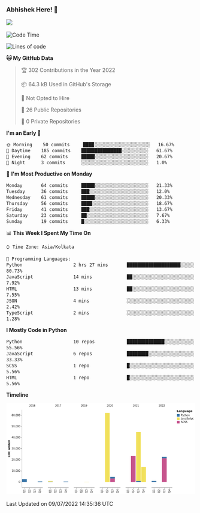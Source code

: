 ### Abhishek Here! 👋
![](https://komarev.com/ghpvc/?username=5parkp1ug&color=green)

<!--
**5parkp1ug/5parkp1ug** is a ✨ _special_ ✨ repository because its `README.md` (this file) appears on your GitHub profile.

Here are some ideas to get you started:

- 🔭 I’m currently working on ...
- 🌱 I’m currently learning ...
- 👯 I’m looking to collaborate on ...
- 🤔 I’m looking for help with ...
- 💬 Ask me about ...
- 📫 How to reach me: ...
- 😄 Pronouns: ...
- ⚡ Fun fact: ...
-->

<!--START_SECTION:waka-->
![Code Time](http://img.shields.io/badge/Code%20Time-0%20secs-blue)

![Lines of code](https://img.shields.io/badge/From%20Hello%20World%20I%27ve%20Written-175%20Thousand%20lines%20of%20code-blue)

**🐱 My GitHub Data** 

> 🏆 302 Contributions in the Year 2022
 > 
> 📦 64.3 kB Used in GitHub's Storage 
 > 
> 🚫 Not Opted to Hire
 > 
> 📜 26 Public Repositories 
 > 
> 🔑 0 Private Repositories  
 > 
**I'm an Early 🐤** 

```text
🌞 Morning    50 commits     ████░░░░░░░░░░░░░░░░░░░░░   16.67% 
🌆 Daytime    185 commits    ███████████████░░░░░░░░░░   61.67% 
🌃 Evening    62 commits     █████░░░░░░░░░░░░░░░░░░░░   20.67% 
🌙 Night      3 commits      ░░░░░░░░░░░░░░░░░░░░░░░░░   1.0%

```
📅 **I'm Most Productive on Monday** 

```text
Monday       64 commits     █████░░░░░░░░░░░░░░░░░░░░   21.33% 
Tuesday      36 commits     ███░░░░░░░░░░░░░░░░░░░░░░   12.0% 
Wednesday    61 commits     █████░░░░░░░░░░░░░░░░░░░░   20.33% 
Thursday     56 commits     ████░░░░░░░░░░░░░░░░░░░░░   18.67% 
Friday       41 commits     ███░░░░░░░░░░░░░░░░░░░░░░   13.67% 
Saturday     23 commits     ██░░░░░░░░░░░░░░░░░░░░░░░   7.67% 
Sunday       19 commits     █░░░░░░░░░░░░░░░░░░░░░░░░   6.33%

```


📊 **This Week I Spent My Time On** 

```text
⌚︎ Time Zone: Asia/Kolkata

💬 Programming Languages: 
Python                   2 hrs 27 mins       ████████████████████░░░░░   80.73% 
JavaScript               14 mins             ██░░░░░░░░░░░░░░░░░░░░░░░   7.92% 
HTML                     13 mins             ██░░░░░░░░░░░░░░░░░░░░░░░   7.55% 
JSON                     4 mins              ░░░░░░░░░░░░░░░░░░░░░░░░░   2.42% 
TypeScript               2 mins              ░░░░░░░░░░░░░░░░░░░░░░░░░   1.28%

```

**I Mostly Code in Python** 

```text
Python                   10 repos            ██████████████░░░░░░░░░░░   55.56% 
JavaScript               6 repos             ████████░░░░░░░░░░░░░░░░░   33.33% 
SCSS                     1 repo              █░░░░░░░░░░░░░░░░░░░░░░░░   5.56% 
HTML                     1 repo              █░░░░░░░░░░░░░░░░░░░░░░░░   5.56%

```


**Timeline**

![Chart not found](https://raw.githubusercontent.com/5parkp1ug/5parkp1ug/master/charts/bar_graph.png) 


 Last Updated on 09/07/2022 14:35:36 UTC
<!--END_SECTION:waka-->
